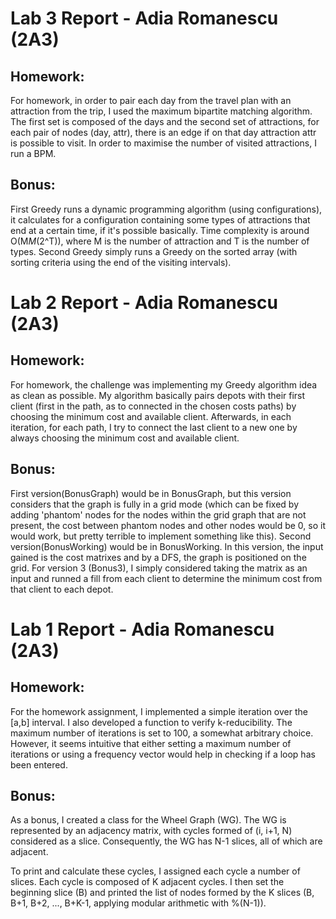 # Lab 3 Report - Adia Romanescu (2A3)

## Homework:
For homework, in order to pair each day from the travel plan with an attraction from the trip, I used the maximum bipartite matching algorithm. The first set is composed of the days and the second set of attractions, for each pair of nodes (day, attr), there is an edge if on that day attraction attr is possible to visit. In order to maximise the number of visited attractions, I run a BPM.
## Bonus:
First Greedy runs a dynamic programming algorithm (using configurations), it calculates for a configuration containing some types of attractions that end at a certain time, if it's possible basically. Time complexity is around O(M*M*(2^T)), where M is the number of attraction and T is the number of types. 
Second Greedy simply runs a Greedy on the sorted array (with sorting criteria using the end of the visiting intervals).

# Lab 2 Report - Adia Romanescu (2A3)

## Homework:
For homework, the challenge was implementing my Greedy algorithm idea as clean as possible. My algorithm basically pairs depots with their first client (first in the path, as to connected in the chosen costs paths) by choosing the minimum cost and available client. Afterwards, in each iteration, for each path, I try to connect the last client to a new one by always choosing the minimum cost and available client.
## Bonus:
First version(BonusGraph) would be in BonusGraph, but this version considers that the graph is fully in a grid mode (which can be fixed by adding 'phantom' nodes for the nodes within the grid graph that are not present, the cost between phantom nodes and other nodes would be 0, so it would work, but pretty terrible to implement something like this).
Second version(BonusWorking) would be in BonusWorking. In this version, the input gained is the cost matrixes and by a DFS, the graph is positioned on the grid.
For version 3 (Bonus3), I simply considered taking the matrix as an input and runned a fill from each client to determine the minimum cost from that client to each depot.
# Lab 1 Report - Adia Romanescu (2A3)

## Homework:
For the homework assignment, I implemented a simple iteration over the [a,b] interval. I also developed a function to verify k-reducibility. The maximum number of iterations is set to 100, a somewhat arbitrary choice. However, it seems intuitive that either setting a maximum number of iterations or using a frequency vector would help in checking if a loop has been entered.

## Bonus:

As a bonus, I created a class for the Wheel Graph (WG). The WG is represented by an adjacency matrix, with cycles formed of (i, i+1, N) considered as a slice. Consequently, the WG has N-1 slices, all of which are adjacent. 

To print and calculate these cycles, I assigned each cycle a number of slices. Each cycle is composed of K adjacent cycles. I then set the beginning slice (B) and printed the list of nodes formed by the K slices (B, B+1, B+2, ..., B+K-1, applying modular arithmetic with %(N-1)).
